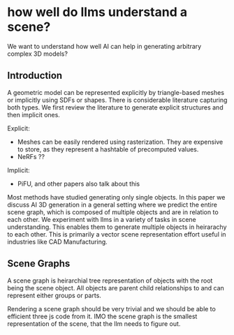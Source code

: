 # how well do llms understand a scene? 
We want to understand how well AI can help in generating arbitrary complex 3D models? 

## Introduction
A geometric model can be represented explicitly by triangle-based meshes or implicitly using SDFs or shapes. There is considerable literature capturing both types. We first review the literature to generate explicit structures and then implicit ones. 

Explicit:
- Meshes can be easily rendered using rasterization. They are expensive to store, as they represent a hashtable of precomputed values. 
- NeRFs ??

Implicit:
- PiFU, and other papers also talk about this

Most methods have studied generating only single objects. In this paper we discuss AI 3D generation in a general setting where we predict the entire scene graph, which is composed of multiple objects and are in relation to each other. We experiment with llms in a variety of tasks in scene understanding. This enables them to generate multiple objects in heirarachy to each other. This is primarily a vector scene representation effort useful in industries like CAD Manufacturing. 

## Scene Graphs
A scene graph is heirarchial tree representation of objects with the root being the scene object. All objects are parent child relationships to and can represent either groups or parts. 

Rendering a scene graph should be very trivial and we should be able to efficient three js code from it. IMO the scene graph is the smallest representation of the scene, that the llm needs to figure out. 

